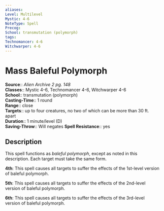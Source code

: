 ```yaml
---
aliases: 
Level: Multilevel
Mystic: 4-6
NoteType: Spell
Precog: 
School: transmutation (polymorph) 
tags: 
Technomancer: 4-6
Witchwarper: 4-6
---
```


# Mass Baleful Polymorph

**Source**:: _Alien Archive 2 pg. 148_  
**Classes**:: Mystic 4-6, Technomancer 4-6, Witchwarper 4-6  
**School**:: transmutation (polymorph)  
**Casting-Time**:: 1 round  
**Range**:: close  
**Targets**:: up to four creatures, no two of which can be more than 30 ft. apart  
**Duration**:: 1 minute/level (D)  
**Saving-Throw**:: Will negates
**Spell Resistance**:: yes

## Description

This spell functions as _baleful polymorph_, except as noted in this description. Each target must take the same form.

**4th**: This spell causes all targets to suffer the effects of the 1st-level version of baleful polymorph.

**5th**: This spell causes all targets to suffer the effects of the 2nd-level version of baleful polymorph.

**6th**: This spell causes all targets to suffer the effects of the 3rd-level version of baleful polymorph.
